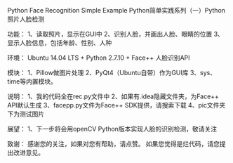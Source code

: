 Python Face Recognition Simple Example
Python简单实践系列（一）Python照片人脸检测

功能：
1、读取照片，显示在GUI中
2、识别人脸，并画出人脸、眼睛的位置
3、显示人脸信息，包括年龄、性别、人种

环境：
Ubuntu 14.04 LTS + Python 2.7.10 + Face++ 人脸识别API

模块：
1、Pillow做图片处理
2、PyQt4（Ubuntu自带）作为GUI库
3、sys、time等内置模块。

说明：
1、我的代码全在rec.py文件中
2、如果有.idea隐藏文件夹，为Face++ API默认生成
3、facepp.py文件为Face++ SDK提供，请搜索下载
4、pic文件夹下为测试图片

展望：
1、下一步将会用openCV Python版本实现人脸的识别检测，敬请关注

致谢：
感谢您的关注，如果对您有帮助，请点赞。
如果您觉得是烂代码，请您提出改进意见。
